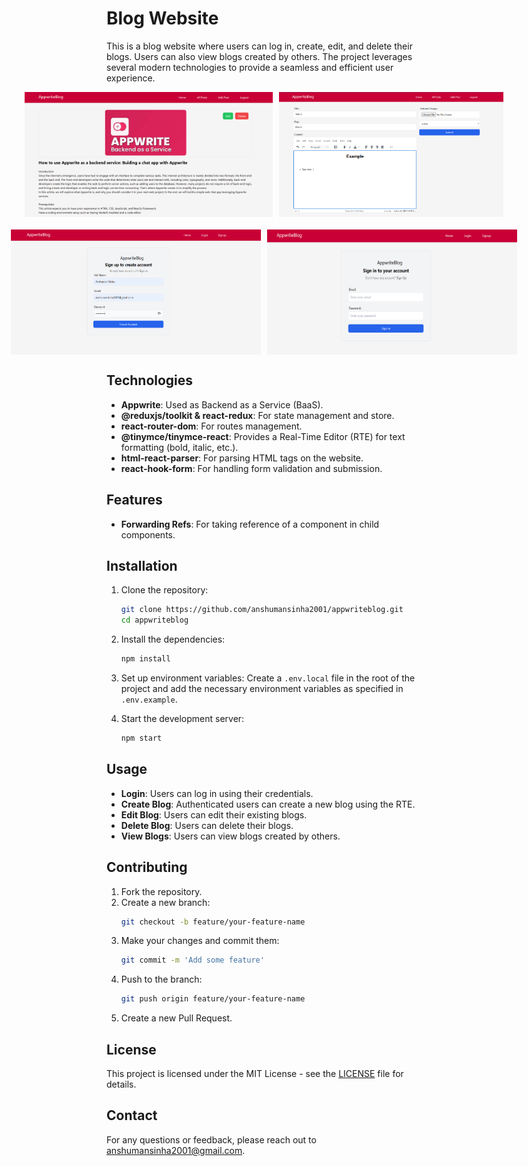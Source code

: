 # Blog Website

This is a blog website where users can log in, create, edit, and delete their blogs. Users can also view blogs created by others. The project leverages several modern technologies to provide a seamless and efficient user experience.

<div style="display: flex; justify-content: center;">
    <img src="screenshots/blog1.png" alt="Image 1" width="400" height="200" style="margin-right: 10px;">
    <img src="screenshots/blog3.png" alt="Image 2" width="400" height="200">
</div>

<div style="display: flex; justify-content: center; margin-top: 20px;">
    <img src="screenshots/blog5.png" alt="Image 3" width="400" height="200" style="margin-right: 10px;">
    <img src="screenshots/blog4.png" alt="Image 4" width="400" height="200">
</div>

## Technologies

- **Appwrite**: Used as Backend as a Service (BaaS).
- **@reduxjs/toolkit & react-redux**: For state management and store.
- **react-router-dom**: For routes management.
- **@tinymce/tinymce-react**: Provides a Real-Time Editor (RTE) for text formatting (bold, italic, etc.).
- **html-react-parser**: For parsing HTML tags on the website.
- **react-hook-form**: For handling form validation and submission.

## Features

- **Forwarding Refs**: For taking reference of a component in child components.

## Installation

1. Clone the repository:

   ```sh
   git clone https://github.com/anshumansinha2001/appwriteblog.git
   cd appwriteblog
   ```

2. Install the dependencies:

   ```sh
   npm install
   ```

3. Set up environment variables:
   Create a `.env.local` file in the root of the project and add the necessary environment variables as specified in `.env.example`.

4. Start the development server:
   ```sh
   npm start
   ```

## Usage

- **Login**: Users can log in using their credentials.
- **Create Blog**: Authenticated users can create a new blog using the RTE.
- **Edit Blog**: Users can edit their existing blogs.
- **Delete Blog**: Users can delete their blogs.
- **View Blogs**: Users can view blogs created by others.

## Contributing

1. Fork the repository.
2. Create a new branch:
   ```sh
   git checkout -b feature/your-feature-name
   ```
3. Make your changes and commit them:
   ```sh
   git commit -m 'Add some feature'
   ```
4. Push to the branch:
   ```sh
   git push origin feature/your-feature-name
   ```
5. Create a new Pull Request.

## License

This project is licensed under the MIT License - see the [LICENSE](LICENSE) file for details.

## Contact

For any questions or feedback, please reach out to [anshumansinha2001@gmail.com](mailto:anshumansinha2001@gmail.com).
